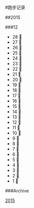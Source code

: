 #跑步记录


##2015

###12
* 28 🙇
* 27 🙇
* 26 💪
* 25 🙇
* 24 🙇
* 23 💪
* 22 🙇
* 21 🙇
* 20 🙇
* 19 🙇
* 18 💪
* 17 💪
* 16 💪
* 15 🙇
* 14 🙇
* 13 💪
* 12 🙇
* 11 🙇
* 10 🙇
* 9 🙇
* 8 💪
* 7 🙇
* 6 💪
* 5 💪
* 4 🙇
* 3 💪
* 2 🙇
* 1 🙇


###Archive

[2015](/archive/2015.md)
